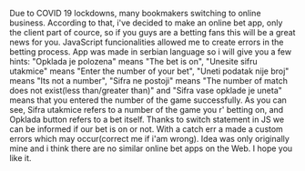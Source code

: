 Due to COVID 19 lockdowns, many bookmakers switching to online business. According to that, i've decided to make an online bet app, only the client part of cource,
so if you guys are a betting fans this will be a great news for you.
JavaScript funcionalities allowed me to create errors in the betting process. App was made in serbian language so i will give you a few hints: "Opklada je polozena"
means "The bet is on", "Unesite sifru utakmice" means "Enter the number of your bet", "Uneti podatak nije broj" means "Its not a number", "Sifra ne postoji" means "The 
number of match does not exist(less than/greater than)" and "Sifra vase opklade je uneta" means that you entered the number of the game successfully. 
 As you can see, Sifra utakmice refers to a number of the game you r' betting on, and Opklada button refers to a bet itself. Thanks to switch statement in JS we can be informed 
 if our bet is on or not. With a catch err a made a custom errors which may occur(correct me if i'am wrong).
 Idea was only originally mine and i think there are no similar online bet apps on the Web. I hope you like it.
